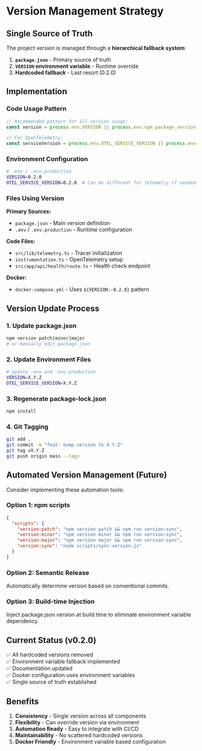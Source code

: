 # Version Management Strategy

## Single Source of Truth

The project version is managed through a **hierarchical fallback system**:

1. **`package.json`** - Primary source of truth
2. **`VERSION` environment variable** - Runtime override
3. **Hardcoded fallback** - Last resort (0.2.0)

## Implementation

### Code Usage Pattern
```typescript
// Recommended pattern for all version usage:
const version = process.env.VERSION || process.env.npm_package_version || "0.2.0"

// For OpenTelemetry:
const serviceVersion = process.env.OTEL_SERVICE_VERSION || process.env.VERSION || "0.2.0"
```

### Environment Configuration
```bash
# .env / .env.production
VERSION=0.2.0
OTEL_SERVICE_VERSION=0.2.0  # Can be different for telemetry if needed
```

### Files Using Version

**Primary Sources:**
- `package.json` - Main version definition
- `.env` / `.env.production` - Runtime configuration

**Code Files:**
- `src/lib/telemetry.ts` - Tracer initialization
- `instrumentation.ts` - OpenTelemetry setup
- `src/app/api/health/route.ts` - Health check endpoint

**Docker:**
- `docker-compose.yml` - Uses `${VERSION:-0.2.0}` pattern

## Version Update Process

### 1. Update package.json
```bash
npm version patch|minor|major
# or manually edit package.json
```

### 2. Update Environment Files
```bash
# Update .env and .env.production
VERSION=X.Y.Z
OTEL_SERVICE_VERSION=X.Y.Z
```

### 3. Regenerate package-lock.json
```bash
npm install
```

### 4. Git Tagging
```bash
git add .
git commit -m "feat: bump version to X.Y.Z"
git tag vX.Y.Z
git push origin main --tags
```

## Automated Version Management (Future)

Consider implementing these automation tools:

### Option 1: npm scripts
```json
{
  "scripts": {
    "version:patch": "npm version patch && npm run version:sync",
    "version:minor": "npm version minor && npm run version:sync", 
    "version:major": "npm version major && npm run version:sync",
    "version:sync": "node scripts/sync-version.js"
  }
}
```

### Option 2: Semantic Release
Automatically determine version based on conventional commits.

### Option 3: Build-time Injection
Inject package.json version at build time to eliminate environment variable dependency.

## Current Status (v0.2.0)

✅ All hardcoded versions removed  
✅ Environment variable fallback implemented  
✅ Documentation updated  
✅ Docker configuration uses environment variables  
✅ Single source of truth established

## Benefits

1. **Consistency** - Single version across all components
2. **Flexibility** - Can override version via environment
3. **Automation Ready** - Easy to integrate with CI/CD
4. **Maintainability** - No scattered hardcoded versions
5. **Docker Friendly** - Environment variable based configuration
